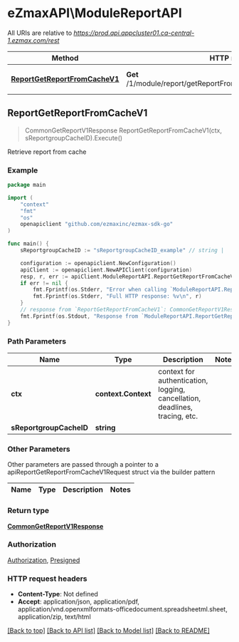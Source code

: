 # eZmaxAPI\ModuleReportAPI

All URIs are relative to *https://prod.api.appcluster01.ca-central-1.ezmax.com/rest*

Method | HTTP request | Description
------------- | ------------- | -------------
[**ReportGetReportFromCacheV1**](ModuleReportAPI.md#ReportGetReportFromCacheV1) | **Get** /1/module/report/getReportFromCache/{sReportgroupCacheID} | Retrieve report from cache



## ReportGetReportFromCacheV1

> CommonGetReportV1Response ReportGetReportFromCacheV1(ctx, sReportgroupCacheID).Execute()

Retrieve report from cache



### Example

```go
package main

import (
    "context"
    "fmt"
    "os"
    openapiclient "github.com/ezmaxinc/ezmax-sdk-go"
)

func main() {
    sReportgroupCacheID := "sReportgroupCacheID_example" // string | 

    configuration := openapiclient.NewConfiguration()
    apiClient := openapiclient.NewAPIClient(configuration)
    resp, r, err := apiClient.ModuleReportAPI.ReportGetReportFromCacheV1(context.Background(), sReportgroupCacheID).Execute()
    if err != nil {
        fmt.Fprintf(os.Stderr, "Error when calling `ModuleReportAPI.ReportGetReportFromCacheV1``: %v\n", err)
        fmt.Fprintf(os.Stderr, "Full HTTP response: %v\n", r)
    }
    // response from `ReportGetReportFromCacheV1`: CommonGetReportV1Response
    fmt.Fprintf(os.Stdout, "Response from `ModuleReportAPI.ReportGetReportFromCacheV1`: %v\n", resp)
}
```

### Path Parameters


Name | Type | Description  | Notes
------------- | ------------- | ------------- | -------------
**ctx** | **context.Context** | context for authentication, logging, cancellation, deadlines, tracing, etc.
**sReportgroupCacheID** | **string** |  | 

### Other Parameters

Other parameters are passed through a pointer to a apiReportGetReportFromCacheV1Request struct via the builder pattern


Name | Type | Description  | Notes
------------- | ------------- | ------------- | -------------


### Return type

[**CommonGetReportV1Response**](CommonGetReportV1Response.md)

### Authorization

[Authorization](../README.md#Authorization), [Presigned](../README.md#Presigned)

### HTTP request headers

- **Content-Type**: Not defined
- **Accept**: application/json, application/pdf, application/vnd.openxmlformats-officedocument.spreadsheetml.sheet, application/zip, text/html

[[Back to top]](#) [[Back to API list]](../README.md#documentation-for-api-endpoints)
[[Back to Model list]](../README.md#documentation-for-models)
[[Back to README]](../README.md)

